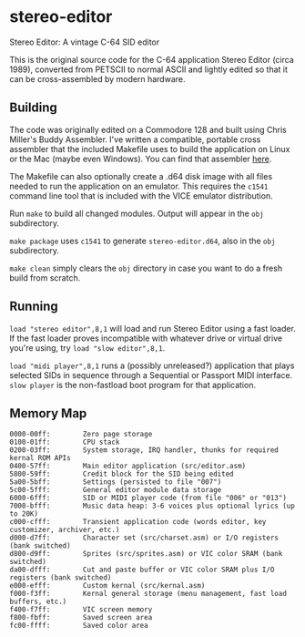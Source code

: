# stereo-editor
Stereo Editor: A vintage C-64 SID editor

This is the original source code for the C-64 application Stereo Editor (circa 1989),
converted from PETSCII to normal ASCII and lightly edited so that it can be cross-assembled
by modern hardware.

Building
--------

The code was originally edited on a Commodore 128 and built using Chris Miller's
Buddy Assembler. I've written a compatible, portable cross assembler that the included
Makefile uses to build the application on Linux or the Mac (maybe even Windows). You can
find that assembler [here](https://github.com/ras88/as64).

The Makefile can also optionally create a .d64 disk image with all files needed to
run the application on an emulator. This requires the `c1541` command line tool that
is included with the VICE emulator distribution.

Run `make` to build all changed modules. Output will appear in the `obj` subdirectory.

`make package` uses `c1541` to generate `stereo-editor.d64`, also in the `obj`
subdirectory.

`make clean` simply clears the `obj` directory in case you want to do a fresh build
from scratch.

Running
-------

`load "stereo editor",8,1` will load and run Stereo Editor using a fast loader. If the
fast loader proves incompatible with whatever drive or virtual drive you're using,
try `load "slow editor",8,1`.

`load "midi player",8,1` runs a (possibly unreleased?) application that plays selected
SIDs in sequence through a Sequential or Passport MIDI interface. `slow player` is the
non-fastload boot program for that application.

Memory Map
----------

    0000-00ff:        Zero page storage
    0100-01ff:        CPU stack
    0200-03ff:        System storage, IRQ handler, thunks for required kernal ROM APIs
    0400-57ff:        Main editor application (src/editor.asm)
    5800-59ff:        Credit block for the SID being edited
    5a00-5bff:        Settings (persisted to file "007")
    5c00-5fff:        General editor module data storage
    6000-6fff:        SID or MIDI player code (from file "006" or "013")
    7000-bfff:        Music data heap: 3-6 voices plus optional lyrics (up to 20K)
    c000-cfff:        Transient application code (words editor, key customizer, archiver, etc.)
    d000-d7ff:        Character set (src/charset.asm) or I/O registers (bank switched)
    d800-d9ff:        Sprites (src/sprites.asm) or VIC color SRAM (bank switched)
    da00-dfff:        Cut and paste buffer or VIC color SRAM plus I/O registers (bank switched)
    e000-efff:        Custom kernal (src/kernal.asm)
    f000-f3ff:        Kernal general storage (menu management, fast load buffers, etc.)
    f400-f7ff:        VIC screen memory
    f800-fbff:        Saved screen area
    fc00-ffff:        Saved color area
    
